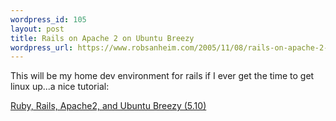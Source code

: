 ```yaml
--- 
wordpress_id: 105
layout: post
title: Rails on Apache 2 on Ubuntu Breezy
wordpress_url: https://www.robsanheim.com/2005/11/08/rails-on-apache-2-on-ubuntu-breezy/
---
```

This will be my home dev environment for rails if I ever get the time to get linux up...a nice tutorial:

<a href="https://www.fo64.com/articles/2005/10/20/rails-on-breezy">Ruby, Rails, Apache2, and Ubuntu Breezy (5.10)</a>
